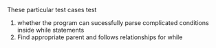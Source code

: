These particular test cases test 

1) whether the program can sucessfully parse complicated conditions inside while statements
2) Find appropriate parent and follows relationships for while
